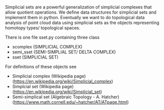 Simplicial sets are a powerful generalization of simplicial complexes that allow quotient operations. We define data structures for simplicial sets and implement them in python. Eventually we want to do topological data analysis of point cloud data using simplicial sets as the objects representing homotopy types/ topological spaces.  

There is one file sset.py containing three class 

- scomplex (SIMPLICIAL COMPLEX)
- semi_sset (SEMI-SIMPLIAL SET/ DELTA COMPLEX)
- sset (SIMPLICIAL SET)

For definitions of these objects see

- Simplicial complex (Wikipedia page) (https://en.wikipedia.org/wiki/Simplicial_complex)
- Simplcial set (Wikipedia page) (https://en.wikipedia.org/wiki/Simplicial_set)
- Semi-simplical set (Algebraic Topology - A. Hatcher) (https://www.math.cornell.edu/~hatcher/AT/ATpage.html)

